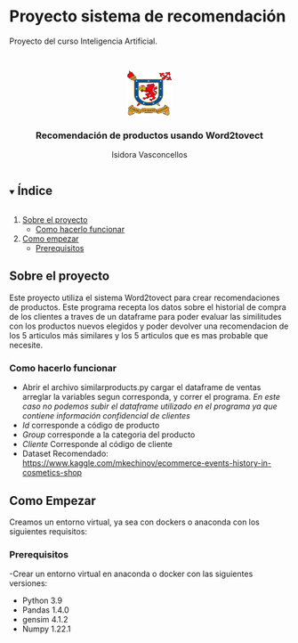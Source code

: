 # Proyecto sistema de recomendación
Proyecto del curso Inteligencia Artificial.
<!-- PROJECT LOGO -->
<br />
<p align="center">
    <img src="logo.png" alt="Logo" width="80" height="80">
  </a>

  <h3 align="center">Recomendación de productos usando Word2tovect</h3>

  <p align="center">
    Isidora Vasconcellos
  </p>
</p>



<!-- TABLE OF CONTENTS -->
<details open="open">
  <summary><h2 style="display: inline-block">Índice</h2></summary>
  <ol>
    <li>
      <a href="#Sobre-el-proyecto">Sobre el proyecto</a>
      <ul>
        <li><a href="#run">Como hacerlo funcionar</a></li>
      </ul>
    </li>
    <li>
      <a href="#Como-empezar">Como empezar</a>
      <ul>
        <li><a href="#prerequisitos">Prerequisitos</a></li>
      </ul>
    </li>
  </ol>
</details>

<!-- SOBRE EL PROYECTO -->
## Sobre el proyecto

Este proyecto utiliza el sistema Word2tovect para crear recomendaciones de productos. Este programa recepta los datos sobre el historial de compra de los clientes  a traves de un dataframe para poder evaluar las similitudes con los productos nuevos elegidos y poder devolver una recomendacion de los 5 articulos más similares y los 5 articulos que es mas probable que necesite. 

### Como hacerlo funcionar

* Abrir el archivo similarproducts.py cargar el dataframe de ventas arreglar la variables segun corresponda, y correr el programa. *En este caso no podemos subir el dataframe utilizado en el programa ya que contiene información confidencial de clientes*
* *Id* corresponde a código de producto 
* *Group* corresponde a la categoria del producto 
* *Cliente* Corresponde al código de cliente 
* Dataset Recomendado: https://www.kaggle.com/mkechinov/ecommerce-events-history-in-cosmetics-shop

<!-- COMO EMPEZAR-->
## Como Empezar
Creamos un entorno virtual, ya sea con dockers o anaconda con los siguientes requisitos:

### Prerequisitos
-Crear un entorno virtual en anaconda o docker con las siguientes versiones:
* Python 3.9
* Pandas 1.4.0
* gensim 4.1.2
* Numpy 1.22.1
